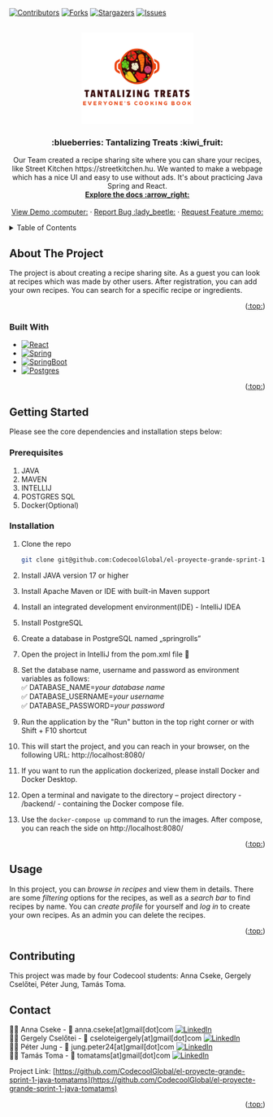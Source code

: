 <!-- Improved compatibility of back to top link: See: https://github.com/othneildrew/Best-README-Template/pull/73 -->
<a name="readme-top"></a>

<!-- PROJECT SHIELDS -->
<!--
*** I'm using markdown "reference style" links for readability.
*** Reference links are enclosed in brackets [ ] instead of parentheses ( ).
*** See the bottom of this document for the declaration of the reference variables
*** for contributors-url, forks-url, etc. This is an optional, concise syntax you may use.
*** https://www.markdownguide.org/basic-syntax/#reference-style-links
-->
[![Contributors][contributors-shield]][contributors-url]
[![Forks][forks-shield]][forks-url]
[![Stargazers][stars-shield]][stars-url]
[![Issues][issues-shield]][issues-url]


<!-- PROJECT LOGO -->
<br />
<div align="center">
  <a href="https://github.com/CodecoolGlobal/el-proyecte-grande-sprint-1-java-tomatams">
    <img src="frontend/src/images/Logo.png" alt="Logo" width="220" height="180">
  </a>

<h3 align="center">:blueberries: Tantalizing Treats :kiwi_fruit:</h3>

  <p align="center">
    Our Team created a recipe sharing site where you can share your recipes, like Street Kitchen https://streetkitchen.hu. We wanted to make a webpage which has a nice UI and easy to use without ads. It's about practicing Java Spring and React.
    <br />
    <a href="https://github.com/CodecoolGlobal/el-proyecte-grande-sprint-1-java-tomatams"><strong>Explore the docs :arrow_right:</strong></a>
    <br />
    <br />
    <a href="https://docs.google.com/presentation/d/1KSAMPQHO-BbCdZFLKzleiZd_f-0By3VmAB_Xgd5-VPE/edit?usp=sharing">View Demo :computer:</a>
    ·
    <a href="https://github.com/CodecoolGlobal/el-proyecte-grande-sprint-1-java-tomatams/issues">Report Bug :lady_beetle:</a>
    ·
    <a href="https://github.com/CodecoolGlobal/el-proyecte-grande-sprint-1-java-tomatams/issues">Request Feature :memo:</a>
  </p>
</div>



<!-- TABLE OF CONTENTS -->
<details>
  <summary>Table of Contents</summary>
  <ol>
    <li>
      <a href="#about-the-project">About The Project</a>
      <ul>
        <li><a href="#built-with">Built With</a></li>
      </ul>
    </li>
    <li>
      <a href="#getting-started">Getting Started</a>
      <ul>
        <li><a href="#prerequisites">Prerequisites</a></li>
        <li><a href="#installation">Installation</a></li>
      </ul>
    </li>
    <li><a href="#usage">Usage</a></li>
    <li><a href="#contributing">Contributing</a>
    <li><a href="#contact">Contact</a></li>
    <li><a href="#acknowledgments">Acknowledgments</a></li>
  </ol>
</details>



<!-- ABOUT THE PROJECT -->
## About The Project

The project is about creating a recipe sharing site. As a guest you can look at recipes which was made by other users. After registration, you can add your own recipes.
You can search for a specific recipe or ingredients.

<p align="right">(<a href="#readme-top">:top:</a>)</p>



### Built With

* [![React][React.js]][React-url]
* [![Spring][Spring.img]][Spring-url]
* [![SpringBoot][SpringBoot.img]][SpringBoot-url]
* [![Postgres][Postgres.img]][Postgres-url]

<p align="right">(<a href="#readme-top">:top:</a>)</p>



<!-- GETTING STARTED -->
## Getting Started

Please see the core dependencies and installation steps below:

### Prerequisites
1. JAVA
2. MAVEN
3. INTELLIJ
4. POSTGRES SQL
5. Docker(Optional)


### Installation
1. Clone the repo
   ```sh
   git clone git@github.com:CodecoolGlobal/el-proyecte-grande-sprint-1-java-tomatams.git
   ```
2. Install JAVA version 17 or higher

3. Install Apache Maven or IDE with built-in Maven support
4. Install an integrated development environment(IDE) - IntelliJ IDEA
5. Install PostgreSQL
6. Create a database in PostgreSQL named „springrolls”
7. Open the project in IntelliJ from the pom.xml file :open_file_folder:
8. Set the database name, username and password as environment variables as follows: <br>
   :white_check_mark: DATABASE_NAME=_your database name_<br>
   :white_check_mark: DATABASE_USERNAME=_your username_<br>
   :white_check_mark: DATABASE_PASSWORD=_your password_<br>
9. Run the application by the "Run" button in the top right corner or with Shift + F10 shortcut
10. This will start the project, and you can reach in your browser, on the following URL: http://localhost:8080/
11. If you want to run the application dockerized, please install Docker and Docker Desktop.
12. Open a terminal and navigate to the directory – project directory - /backend/ - containing the Docker compose file. 
13. Use the `docker-compose up` command to run the images. After compose, you can reach the side on http://localhost:8080/


<p align="right">(<a href="#readme-top">:top:</a>)</p>



<!-- USAGE EXAMPLES -->
## Usage

In this project, you can _browse in recipes_ and view them in details. There are some _filtering_ options for
the recipes, as well as a _search bar_ to find recipes by name. You can _create profile_ for yourself and _log in_
to create your own recipes. As an admin you can delete the recipes.

<p align="right">(<a href="#readme-top">:top:</a>)</p>


<!-- CONTRIBUTING -->
## Contributing
This project was made by four Codecool students: Anna Cseke, Gergely Cselőtei, Péter Jung, Tamás Toma.

<!-- CONTACT -->
## Contact

:woman_technologist: Anna Cseke - :email: anna.cseke[at]gmail[dot]com [![LinkedIn][linkedin-shield]][linkedin-Anna]<br>
:man_technologist: Gergely Cselőtei - :email: cseloteigergely[at]gmail[dot]com [![LinkedIn][linkedin-shield]][linkedin-Gergely]<br>
:man_technologist: Péter Jung - :email: jung.peter24[at]gmail[dot]com [![LinkedIn][linkedin-shield]][linkedin-Peter]<br>
:man_technologist: Tamás Toma - :email: tomatams[at]gmail[dot]com [![LinkedIn][linkedin-shield]][linkedin-Tamás]<br>

Project Link: [https://github.com/CodecoolGlobal/el-proyecte-grande-sprint-1-java-tomatams](https://github.com/CodecoolGlobal/el-proyecte-grande-sprint-1-java-tomatams)

<p align="right">(<a href="#readme-top">:top:</a>)</p>



<!-- MARKDOWN LINKS & IMAGES -->
<!-- https://www.markdownguide.org/basic-syntax/#reference-style-links -->
[contributors-shield]: https://img.shields.io/github/contributors/CodecoolGlobal/el-proyecte-grande-sprint-1-java-tomatams?style=for-the-badge
[contributors-url]: https://github.com/CodecoolGlobal/el-proyecte-grande-sprint-1-java-tomatams/graphs/contributors
[forks-shield]: https://img.shields.io/github/forks/CodecoolGlobal/el-proyecte-grande-sprint-1-java-tomatams?style=for-the-badge
[forks-url]: https://github.com/CodecoolGlobal/el-proyecte-grande-sprint-1-java-tomatams/forks
[stars-shield]: https://img.shields.io/github/stars/CodecoolGlobal/el-proyecte-grande-sprint-1-java-tomatams?style=for-the-badge
[stars-url]: https://github.com/CodecoolGlobal/el-proyecte-grande-sprint-1-java-tomatams/stargazers
[issues-shield]: https://img.shields.io/github/issues/CodecoolGlobal/el-proyecte-grande-sprint-1-java-tomatams?style=for-the-badge
[issues-url]: https://github.com/CodecoolGlobal/el-proyecte-grande-sprint-1-java-tomatams/issues

[license-shield]: https://img.shields.io/github/license/placi0325/Stackoverflow-TW5.svg?style=for-the-badge
[license-url]: https://github.com/github_username/repo_name/blob/master/LICENSE.txt
[linkedin-shield]: https://img.shields.io/badge/LinkedIn-0077B5?style=for-the-badge&logo=linkedin&logoColor=white
[linkedin-Peter]: https://www.linkedin.com/in/pjung-dev
[linkedin-Anna]: https://www.linkedin.com/in/anna-cseke-847b1963/
[linkedin-Tamás]: https://www.linkedin.com/in/tomatams/
[linkedin-Gergely]: https://www.linkedin.com/in/gergely-csel%C5%91tei-4469a127a/
[product-screenshot]: images/screenshot.png
[React.js]: https://img.shields.io/badge/React-20232A?style=for-the-badge&logo=react&logoColor=61DAFB
[React-url]: https://reactjs.org/
[JavaScript.img]:     https://img.shields.io/badge/JavaScript-323330?style=for-the-badge&logo=javascript&logoColor=F7DF1E
[JavaScript-url]: https://www.javascript.com/
[Spring.img]: https://img.shields.io/badge/Spring-6DB33F?style=for-the-badge&logo=spring&logoColor=white
[Spring-url]: https://spring.io/
[Postgres.img]: https://img.shields.io/badge/PostgreSQL-316192?style=for-the-badge&logo=postgresql&logoColor=white
[Postgres-url]: https://www.postgresql.org/
[SpringBoot.img]: https://img.shields.io/badge/Spring_Boot-F2F4F9?style=for-the-badge&logo=spring-boot
[SpringBoot-url]: https://spring.io/projects/spring-boot
[Docker.img]: https://img.shields.io/badge/Docker-2CA5E0?style=for-the-badge&logo=docker&logoColor=white
[Docker-url]: https://www.docker.com/
